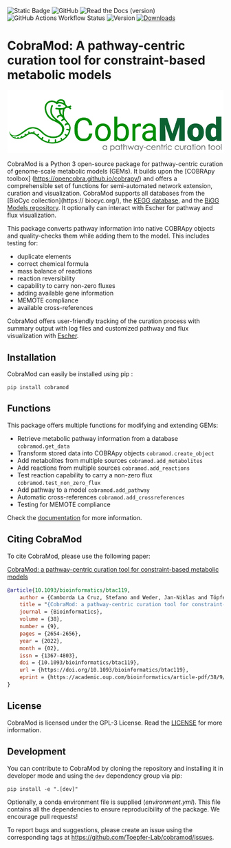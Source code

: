 ![Static Badge](https://img.shields.io/badge/python-3.10%7C3.11%7C3.12-%20blue)
![GitHub](https://img.shields.io/github/license/Toepfer-Lab/cobramod)
![Read the Docs (version)](https://img.shields.io/readthedocs/cobramod/latest)
![GitHub Actions Workflow Status](https://img.shields.io/github/actions/workflow/status/Toepfer-lab/cobramod/test-build-and-publish.yml)
![Version](https://img.shields.io/pypi/v/cobramod?label=version)
[![Downloads](https://pepy.tech/badge/cobramod)](https://pepy.tech/project/cobramod)


CobraMod: A pathway-centric curation tool for constraint-based metabolic models
===============================================================================

![image](https://raw.githubusercontent.com/Toepfer-Lab/cobramod/master/docs/source/img/logo.png)

CobraMod is a Python 3 open-source package for pathway-centric curation of
genome-scale metabolic models (GEMs). It builds upon the [COBRApy toolbox]
(https://opencobra.github.io/cobrapy/) and offers a comprehensible set of
functions for semi-automated network extension, curation and visualization.
CobraMod supports all databases from the [BioCyc collection](https://
biocyc.org/), the [KEGG database](https://www.genome.jp/kegg/), and the [BiGG
Models repository](http://bigg.ucsd.edu/). It optionally can interact with
Escher for pathway and flux visualization.

This package converts pathway information into native COBRApy objects and
quality-checks them while adding them to the model. This includes testing for:

-   duplicate elements
-   correct chemical formula
-   mass balance of reactions
-   reaction reversibility
-   capability to carry non-zero fluxes
-   adding available gene information
-   MEMOTE compliance
-   available cross-references

CobraMod offers user-friendly tracking of the curation process with summary
output with log files and customized pathway and flux visualization with
[Escher](https://escher.github.io/).

Installation
------------

CobraMod can easily be installed using pip :

    pip install cobramod

Functions
---------

This package offers multiple functions for modifying and extending GEMs:

-   Retrieve metabolic pathway information from a database `cobramod.get_data`
-   Transform stored data into COBRApy objects `cobramod.create_object`
-   Add metabolites from multiple sources `cobramod.add_metabolites`
-   Add reactions from multiple sources `cobramod.add_reactions`
-   Test reaction capability to carry a non-zero flux
    `cobramod.test_non_zero_flux`
-   Add pathway to a model `cobramod.add_pathway`
-   Automatic cross-references `cobramod.add_crossreferences`
-   Testing for MEMOTE compliance

Check the [documentation](https://cobramod.readthedocs.io/) for more
information.

Citing CobraMod
---------------

To cite CobraMod, please use the following paper:

[CobraMod: a pathway-centric curation tool for constraint-based metabolic models](https://doi.org/10.1093/bioinformatics/btac119)

```bibtex
@article{10.1093/bioinformatics/btac119,
    author = {Camborda La Cruz, Stefano and Weder, Jan-Niklas and Töpfer, Nadine},
    title = "{CobraMod: a pathway-centric curation tool for constraint-based metabolic models}",
    journal = {Bioinformatics},
    volume = {38},
    number = {9},
    pages = {2654-2656},
    year = {2022},
    month = {02},
    issn = {1367-4803},
    doi = {10.1093/bioinformatics/btac119},
    url = {https://doi.org/10.1093/bioinformatics/btac119},
    eprint = {https://academic.oup.com/bioinformatics/article-pdf/38/9/2654/43481008/btac119.pdf},
}
```
License
-------

CobraMod is licensed under the GPL-3 License. Read the
[LICENSE](https://github.com/Toepfer-Lab/cobramod/blob/master/LICENSE)
for more information.


Development
-----------

You can contribute to CobraMod by cloning the repository and installing it in
developer mode and using the `dev` dependency group via pip:

    pip install -e ".[dev]"

Optionally, a conda environment file is supplied (*environment.yml*). This
file contains all the dependencies to ensure reproducibility of the package. We
encourage pull requests!

To report bugs and suggestions, please create an issue using the
corresponding tags at <https://github.com/Toepfer-Lab/cobramod/issues>.
